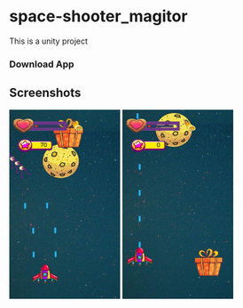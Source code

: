 # space-shooter_magitor
This is a unity project

### Download App

## Screenshots
<img src="screenshot/1.jpg" width="200" height="340">

<img src="screenshot/2.jpg" width="200" height="340">
